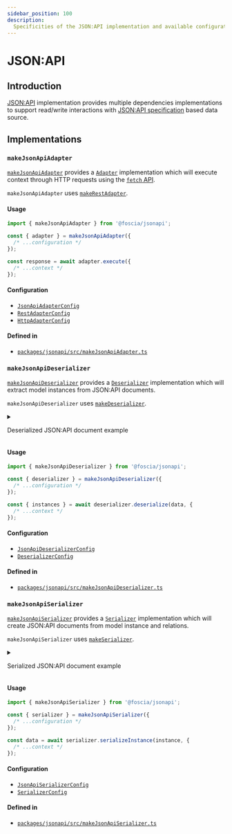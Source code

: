 ```yaml
---
sidebar_position: 100
description:
  Specificities of the JSON:API implementation and available configuration.
---
```


# JSON:API

## Introduction

[JSON:API](https://jsonapi.org) implementation provides multiple dependencies
implementations to support read/write interactions with
[JSON:API specification](https://jsonapi.org) based data source.

## Implementations

### `makeJsonApiAdapter`

[`makeJsonApiAdapter`](/docs/api/@foscia/jsonapi/functions/makeJsonApiAdapter)
provides a [`Adapter`](/docs/api/@foscia/core/type-aliases/Adapter)
implementation which will execute context through HTTP requests using the
[`fetch` API](https://developer.mozilla.org/en-US/docs/Web/API/Fetch_API).

`makeJsonApiAdapter` uses
[`makeRestAdapter`](/docs/digging-deeper/implementations/rest#makerestadapter).

#### Usage

```typescript
import { makeJsonApiAdapter } from '@foscia/jsonapi';

const { adapter } = makeJsonApiAdapter({
  /* ...configuration */
});

const response = await adapter.execute({
  /* ...context */
});
```

#### Configuration

- [`JsonApiAdapterConfig`](/docs/api/@foscia/jsonapi/type-aliases/JsonApiAdapterConfig)
- [`RestAdapterConfig`](/docs/api/@foscia/rest/type-aliases/RestAdapterConfig)
- [`HttpAdapterConfig`](/docs/api/@foscia/http/type-aliases/HttpAdapterConfig)

#### Defined in

- [`packages/jsonapi/src/makeJsonApiAdapter.ts`](https://github.com/foscia-dev/foscia/blob/main/packages/jsonapi/src/makeJsonApiAdapter.ts)

### `makeJsonApiDeserializer`

[`makeJsonApiDeserializer`](/docs/api/@foscia/jsonapi/functions/makeJsonApiDeserializer)
provides a [`Deserializer`](/docs/api/@foscia/core/type-aliases/Deserializer)
implementation which will extract model instances from JSON:API documents.

`makeJsonApiDeserializer` uses
[`makeDeserializer`](/docs/digging-deeper/implementations/serialization#makedeserializer).

<details>

<summary>

Deserialized JSON:API document example

</summary>

Here is an example of a JSON:API document which `makeJsonApiDeserializer` can
deserialize to model instances.

```json
{
  "data": [
    {
      "type": "posts",
      "id": "1",
      "attributes": {
        "title": "Foo",
        "body": "Foo Body",
        "publishedAt": "2023-10-24T10:00:00.000Z"
      },
      "relationships": {
        "comments": {
          "data": [
            {
              "type": "comments",
              "id": "1"
            },
            {
              "type": "comments",
              "id": "2"
            }
          ]
        }
      }
    },
    {
      "type": "posts",
      "id": "2",
      "attributes": {
        "title": "Bar",
        "body": "Bar Body",
        "publishedAt": null
      },
      "relationships": {
        "comments": {
          "data": []
        }
      }
    }
  ],
  "included": [
    {
      "type": "comments",
      "id": "1",
      "attributes": {
        "body": "Foo Comment"
      }
    },
    {
      "type": "comments",
      "id": "2",
      "attributes": {
        "body": "Bar Comment"
      }
    }
  ]
}
```

</details>

#### Usage

```typescript
import { makeJsonApiDeserializer } from '@foscia/jsonapi';

const { deserializer } = makeJsonApiDeserializer({
  /* ...configuration */
});

const { instances } = await deserializer.deserialize(data, {
  /* ...context */
});
```

#### Configuration

- [`JsonApiDeserializerConfig`](/docs/api/@foscia/jsonapi/type-aliases/JsonApiDeserializerConfig)
- [`DeserializerConfig`](/docs/api/@foscia/serialization/type-aliases/DeserializerConfig)

#### Defined in

- [`packages/jsonapi/src/makeJsonApiDeserializer.ts`](https://github.com/foscia-dev/foscia/blob/main/packages/jsonapi/src/makeJsonApiDeserializer.ts)

### `makeJsonApiSerializer`

[`makeJsonApiSerializer`](/docs/api/@foscia/jsonapi/functions/makeJsonApiSerializer)
provides a [`Serializer`](/docs/api/@foscia/core/type-aliases/Serializer)
implementation which will create JSON:API documents from model instance
and relations.

`makeJsonApiSerializer` uses
[`makeSerializer`](/docs/digging-deeper/implementations/serialization#makeserializer).

<details>

<summary>

Serialized JSON:API document example

</summary>

Here is an example of a JSON:API document which `makeJsonApiSerializer` can
create from a model instance.

```json
{
  "data": {
    "type": "posts",
    "id": "1",
    "attributes": {
      "title": "Foo",
      "body": "Foo Body",
      "publishedAt": "2023-10-24T10:00:00.000Z"
    },
    "relationships": {
      "comments": {
        "data": [
          {
            "type": "comments",
            "id": "1"
          },
          {
            "type": "comments",
            "id": "2"
          }
        ]
      }
    }
  }
}
```

</details>

#### Usage

```typescript
import { makeJsonApiSerializer } from '@foscia/jsonapi';

const { serializer } = makeJsonApiSerializer({
  /* ...configuration */
});

const data = await serializer.serializeInstance(instance, {
  /* ...context */
});
```

#### Configuration

- [`JsonApiSerializerConfig`](/docs/api/@foscia/jsonapi/type-aliases/JsonApiSerializerConfig)
- [`SerializerConfig`](/docs/api/@foscia/serialization/type-aliases/SerializerConfig)

#### Defined in

- [`packages/jsonapi/src/makeJsonApiSerializer.ts`](https://github.com/foscia-dev/foscia/blob/main/packages/jsonapi/src/makeJsonApiSerializer.ts)
